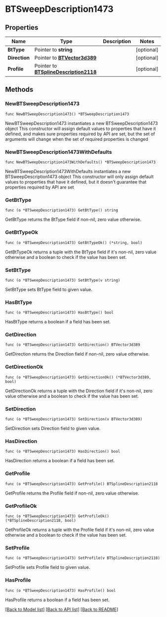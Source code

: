 # BTSweepDescription1473

## Properties

Name | Type | Description | Notes
------------ | ------------- | ------------- | -------------
**BtType** | Pointer to **string** |  | [optional] 
**Direction** | Pointer to [**BTVector3d389**](BTVector3d-389.md) |  | [optional] 
**Profile** | Pointer to [**BTSplineDescription2118**](BTSplineDescription-2118.md) |  | [optional] 

## Methods

### NewBTSweepDescription1473

`func NewBTSweepDescription1473() *BTSweepDescription1473`

NewBTSweepDescription1473 instantiates a new BTSweepDescription1473 object
This constructor will assign default values to properties that have it defined,
and makes sure properties required by API are set, but the set of arguments
will change when the set of required properties is changed

### NewBTSweepDescription1473WithDefaults

`func NewBTSweepDescription1473WithDefaults() *BTSweepDescription1473`

NewBTSweepDescription1473WithDefaults instantiates a new BTSweepDescription1473 object
This constructor will only assign default values to properties that have it defined,
but it doesn't guarantee that properties required by API are set

### GetBtType

`func (o *BTSweepDescription1473) GetBtType() string`

GetBtType returns the BtType field if non-nil, zero value otherwise.

### GetBtTypeOk

`func (o *BTSweepDescription1473) GetBtTypeOk() (*string, bool)`

GetBtTypeOk returns a tuple with the BtType field if it's non-nil, zero value otherwise
and a boolean to check if the value has been set.

### SetBtType

`func (o *BTSweepDescription1473) SetBtType(v string)`

SetBtType sets BtType field to given value.

### HasBtType

`func (o *BTSweepDescription1473) HasBtType() bool`

HasBtType returns a boolean if a field has been set.

### GetDirection

`func (o *BTSweepDescription1473) GetDirection() BTVector3d389`

GetDirection returns the Direction field if non-nil, zero value otherwise.

### GetDirectionOk

`func (o *BTSweepDescription1473) GetDirectionOk() (*BTVector3d389, bool)`

GetDirectionOk returns a tuple with the Direction field if it's non-nil, zero value otherwise
and a boolean to check if the value has been set.

### SetDirection

`func (o *BTSweepDescription1473) SetDirection(v BTVector3d389)`

SetDirection sets Direction field to given value.

### HasDirection

`func (o *BTSweepDescription1473) HasDirection() bool`

HasDirection returns a boolean if a field has been set.

### GetProfile

`func (o *BTSweepDescription1473) GetProfile() BTSplineDescription2118`

GetProfile returns the Profile field if non-nil, zero value otherwise.

### GetProfileOk

`func (o *BTSweepDescription1473) GetProfileOk() (*BTSplineDescription2118, bool)`

GetProfileOk returns a tuple with the Profile field if it's non-nil, zero value otherwise
and a boolean to check if the value has been set.

### SetProfile

`func (o *BTSweepDescription1473) SetProfile(v BTSplineDescription2118)`

SetProfile sets Profile field to given value.

### HasProfile

`func (o *BTSweepDescription1473) HasProfile() bool`

HasProfile returns a boolean if a field has been set.


[[Back to Model list]](../README.md#documentation-for-models) [[Back to API list]](../README.md#documentation-for-api-endpoints) [[Back to README]](../README.md)


